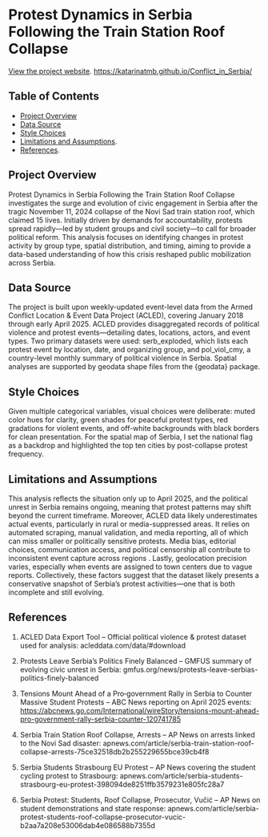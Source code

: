 # Protest Dynamics in Serbia Following the Train Station Roof Collapse
[View the project website](#view-the-project-website). https://katarinatmb.github.io/Conflict_in_Serbia/

## Table of Contents
- [Project Overview](#project-overview)
- [Data Source](#data-source)
- [Style Choices](#style-choices)
- [Limitations and Assumptions](#limitations-and-assumptions).
- [References](#references). 

## Project Overview
Protest Dynamics in Serbia Following the Train Station Roof Collapse investigates the surge and evolution of civic engagement in Serbia after the tragic November 11, 2024 collapse of the Novi Sad train station roof, which claimed 15 lives. Initially driven by demands for accountability, protests spread rapidly—led by student groups and civil society—to call for broader political reform. This analysis focuses on identifying changes in protest activity by group type, spatial distribution, and timing, aiming to provide a data-based understanding of how this crisis reshaped public mobilization across Serbia.

## Data Source
The project is built upon weekly-updated event-level data from the Armed Conflict Location & Event Data Project (ACLED), covering January 2018 through early April 2025. ACLED provides disaggregated records of political violence and protest events—detailing dates, locations, actors, and event types. Two primary datasets were used: serb_exploded, which lists each protest event by location, date, and organizing group, and pol_viol_cmy, a country-level monthly summary of political violence in Serbia. Spatial analyses are supported by geodata shape files from the {geodata} package.

## Style Choices 
Given multiple categorical variables, visual choices were deliberate: muted color hues for clarity, green shades for peaceful protest types, red gradations for violent events, and off-white backgrounds with black borders for clean presentation. For the spatial map of Serbia, I set the national flag as a backdrop and highlighted the top ten cities by post-collapse protest frequency.

## Limitations and Assumptions 
This analysis reflects the situation only up to April 2025, and the political unrest in Serbia remains ongoing, meaning that protest patterns may shift beyond the current timeframe. Moreover, ACLED data likely underestimates actual events, particularly in rural or media-suppressed areas. It relies on automated scraping, manual validation, and media reporting, all of which can miss smaller or politically sensitive protests. Media bias, editorial choices, communication access, and political censorship all contribute to inconsistent event capture across regions . Lastly, geolocation precision varies, especially when events are assigned to town centers due to vague reports. Collectively, these factors suggest that the dataset likely presents a conservative snapshot of Serbia’s protest activities—one that is both incomplete and still evolving.

## References
1. ACLED Data Export Tool – Official political violence & protest dataset used for analysis: acleddata.com/data/#download

2. Protests Leave Serbia’s Politics Finely Balanced – GMFUS summary of evolving civic unrest in Serbia: gmfus.org/news/protests-leave-serbias-politics-finely-balanced

3. Tensions Mount Ahead of a Pro‑government Rally in Serbia to Counter Massive Student Protests – ABC News reporting on April 2025 events: https://abcnews.go.com/International/wireStory/tensions-mount-ahead-pro-government-rally-serbia-counter-120741785

4. Serbia Train Station Roof Collapse, Arrests – AP News on arrests linked to the Novi Sad disaster: apnews.com/article/serbia-train-station-roof-collapse-arrests-75ce32518db2b255229655bce39cb4f8

5. Serbia Students Strasbourg EU Protest – AP News covering the student cycling protest to Strasbourg: apnews.com/article/serbia-students-strasbourg-eu-protest-398094de8251ffb3579231e805fc28a7

6. Serbia Protest: Students, Roof Collapse, Prosecutor, Vučić – AP News on student demonstrations and state response: apnews.com/article/serbia-protest-students-roof-collapse-prosecutor-vucic-b2aa7a208e53006dab4e086588b7355d

